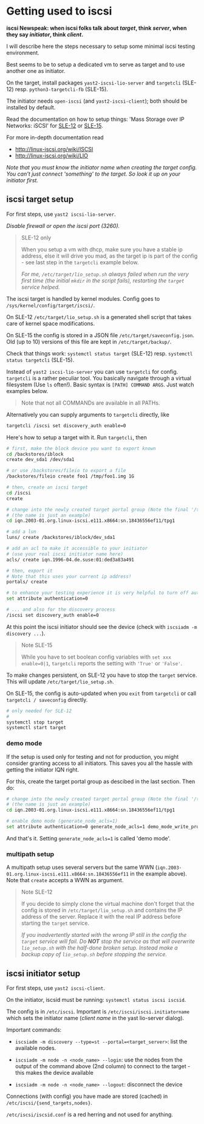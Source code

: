 # Getting used to iscsi

**iscsi Newspeak: when iscsi folks talk about *target*, think *server*,
when they say *initiator*, think *client*.**

I will describe here the steps necessary to setup some minimal iscsi testing
environment.

Best seems to be to setup a dedicated vm to serve as target and to use another one
as initiator.

On the target, install packages `yast2-iscsi-lio-server` and `targetcli` (SLE-12)
resp. `python3-targetcli-fb` (SLE-15).

The initiator needs `open-iscsi` (and `yast2-iscsi-client`); both should
be installed by default.

Read the documentation on how to setup things: 'Mass Storage over IP Networks: iSCSI' for
[SLE-12](https://www.suse.com/documentation/sles-12/stor_admin/data/cha_iscsi.html) or
[SLE-15](https://www.suse.com/documentation/sles-15/book_storage/data/cha_iscsi.html).

For more in-depth documentation read
- http://linux-iscsi.org/wiki/ISCSI
- http://linux-iscsi.org/wiki/LIO

*Note that you must know the initiator name when creating the target config.
You can't just connect 'something' to the target. So look it up on your
initiator first.*

## iscsi target setup

For first steps, use `yast2 iscsi-lio-server`.

*Disable firewall or open the iscsi port (3260).*

> SLE-12 only
>
> When you setup a vm with dhcp, make sure you have a stable ip address, else it
> will drive you mad, as the target ip is part of the config - see last step in the
> `targetcli` example below.
>
> *For me, `/etc/target/lio_setup.sh` always failed when run the very first time
> (the initial `mkdir` in the script fails), restarting the `target` service helped.*

The iscsi target is handled by kernel modules. Config goes to `/sys/kernel/config/target/iscsi/`.

On SLE-12 `/etc/target/lio_setup.sh` is a generated shell script that takes
care of kernel space modifications.

On SLE-15 the config is stored in a JSON file `/etc/target/saveconfig.json`. Old (up to 10)
versions of this file are kept in `/etc/target/backup/`.

Check that things work: `systemctl status target` (SLE-12) resp. `systemctl status targetcli` (SLE-15).

Instead of `yast2 iscsi-lio-server` you can use `targetcli` for config. `targetcli` is a rather
peculiar tool. You basically navigate through a virtual filesystem (Use `ls` often!).
Basic syntax is `[PATH] COMMAND ARGS`. Just watch examples below.

> Note that not all COMMANDs are available in all PATHs.

Alternatively you can supply arguments to `targetcli` directly, like

```sh
targetcli /iscsi set discovery_auth enable=0
```

Here's how to setup a target with it. Run `targetcli`, then

```sh
# first, make the block device you want to export known
cd /backstores/iblock
create dev_sda1 /dev/sda1

# or use /backstores/fileio to export a file
/backstores/fileio create foo1 /tmp/foo1.img 1G

# then, create an iscsi target
cd /iscsi
create

# change into the newly created target portal group (Note the final '/tpg1'!)
# (the name is just an example)
cd iqn.2003-01.org.linux-iscsi.e111.x8664:sn.18436556ef11/tpg1

# add a lun
luns/ create /backstores/iblock/dev_sda1

# add an acl to make it accessible to your initiator
# (use your real iscsi initiator name here)
acls/ create iqn.1996-04.de.suse:01:ded3a83a491

# then, export it
# Note that this uses your current ip address!
portals/ create

# to enhance your testing experience it is very helpful to turn off authentication
set attribute authentication=0

# ... and also for the discovery process
/iscsi set discovery_auth enable=0
```

At this point the iscsi initiator should see the device (check with `iscsiadm -m discovery ...`).

> Note SLE-15
>
> While you have to set boolean config variables with `set xxx enable=0|1`, `targetcli` reports the setting
> with `'True'` or `'False'`.

To make changes persistent, on SLE-12 you have to stop the `target` service.
This will update `/etc/target/lio_setup.sh`.

On SLE-15, the config is auto-updated when you `exit` from `targetcli` or
call `targetcli / saveconfig` directly.

```sh
# only needed for SLE-12
#
systemctl stop target
systemctl start target
```

### demo mode

If the setup is used only for testing and not for production, you might
consider granting access to all initiators. This saves you all the hassle
with getting the initiator IQN right.

For this, create the target portal group as descibed in the last section. Then do:

```sh
# change into the newly created target portal group (Note the final '/tpg1'!)
# (the name is just an example)
cd iqn.2003-01.org.linux-iscsi.e111.x8664:sn.18436556ef11/tpg1

# enable demo mode (generate_node_acls=1)
set attribute authentication=0 generate_node_acls=1 demo_mode_write_protect=0 cache_dynamic_acls=1
```

And that's it. Setting `generate_node_acls=1` is called 'demo mode'.


### multipath setup

A multipath setup uses several servers but the same WWN
(`iqn.2003-01.org.linux-iscsi.e111.x8664:sn.18436556ef11` in the example above).
Note that `create` accepts a WWN as argument.

> Note SLE-12
>
> If you decide to simply clone the virtual machine don't forget that the
> config is stored in `/etc/target/lio_setup.sh` and contains the IP address of the
> server. Replace it with the real IP address before starting the `target` service.
>
> *If you inadvertently started with the wrong IP still in the config the `target` service will fail. Do **NOT**
> stop the service as that will overwrite `lio_setup.sh` with the half-done broken setup. Instead make a backup copy
> of `lio_setup.sh` before stopping the service.*

## iscsi initiator setup

For first steps, use `yast2 iscsi-client`.

On the initiator, iscsid must be running: `systemctl status iscsi iscsid`.

The config is in `/etc/iscsi`. Important is `/etc/iscsi/iscsi.initiatorname`
which sets the initiator name (*client name* in the yast lio-server dialog).

Important commands:

- `iscsiadm -m discovery --type=st --portal=<target_server>`: list the available nodes.

- `iscsiadm -m node -n <node_name> --login`: use the nodes from the output of the command above
(2nd column) to connect to the target - this makes the device available

- `iscsiadm -m node -n <node_name> --logout`: disconnect the device

Connections (with config) you have made are stored (cached) in `/etc/iscsi/{send_targets,nodes}`.

`/etc/iscsi/iscsid.conf` is a red herring and not used for anything.

